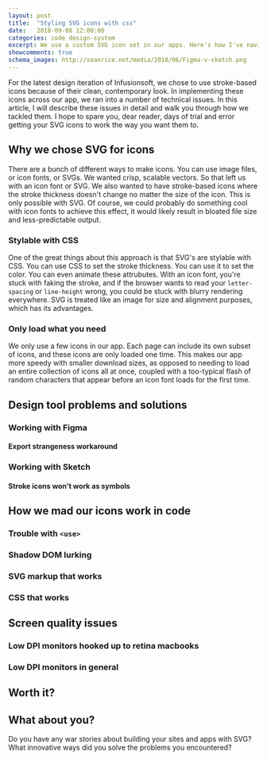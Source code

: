 ```yaml
---
layout: post
title:  "Styling SVG icons with css"
date:   2018-09-08 12:00:00
categories: code design-system
excerpt: We use a custom SVG icon set in our apps. Here's how I've naviggated some of the pitfalls &mdash; and there are a lot of them.
showcomments: true
schema_images: http://seanrice.net/media/2018/06/Figma-v-sketch.png
---
```


For the latest design iteration of Infusionsoft, we chose to use stroke-based icons because of their clean, contemporary look. In implementing these icons across our app, we ran into a number of technical issues. In this article, I will describe these issues in detail and walk you through how we tackled them. I hope to spare you, dear reader, days of trial and error getting your SVG icons to work the way you want them to.

## Why we chose SVG for icons

There are a bunch of different ways to make icons. You can use image files, or icon fonts, or SVGs. We wanted crisp, scalable vectors. So that left us with an icon font or SVG. We also wanted to have stroke-based icons where the stroke thickness doesn't change no matter the size of the icon. This is only possible with SVG. Of course, we could probably do something cool with icon fonts to achieve this effect, it would likely result in bloated file size and less-predictable output.

### Stylable with CSS

One of the great things about this approach is that SVG's are stylable with CSS. You can use CSS to set the stroke thickness. You can use it to set the color. You can even animate these attrubutes. With an icon font, you're stuck with faking the stroke, and if the browser wants to read your `letter-spacing` or `line-height` wrong, you could be stuck with blurry rendering everywhere. SVG is treated like an image for size and alignment purposes, which has its advantages.

### Only load what you need

We only use a few icons in our app. Each page can include its own subset of icons, and these icons are only loaded one time. This makes our app more speedy with smaller download sizes, as opposed to needing to load an entire collection of icons all at once, coupled with a too-typical flash of random characters that appear before an icon font loads for the first time.

## Design tool problems and solutions



### Working with Figma

#### Export strangeness workaround

### Working with Sketch

#### Stroke icons won't work as symbols

## How we mad our icons work in code

### Trouble with `<use>`

### Shadow DOM lurking

### SVG markup that works

### CSS that works

## Screen quality issues

### Low DPI monitors hooked up to retina macbooks

### Low DPI monitors in general

## Worth it?

## What about you?

Do you have any war stories about building your sites and apps with SVG? What innovative ways did you solve the problems you encountered?